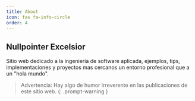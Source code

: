 ```yaml
---
title: About
icon: fas fa-info-circle
order: 4
---
```


## Nullpointer Excelsior 

Sitio web dedicado a la ingeniería de software aplicada, ejemplos, tips, implementaciones y proyectos mas cercanos un entorno profesional que a un "hola mundo".

> Advertencia: Hay algo de humor irreverente en las publicaciones de este sitio web.
{: .prompt-warning }


